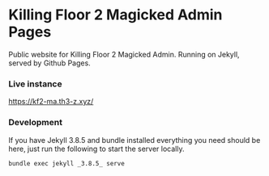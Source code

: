 # Killing Floor 2 Magicked Admin Pages

Public website for Killing Floor 2 Magicked Admin. Running on Jekyll, served by Github Pages.

### Live instance
https://kf2-ma.th3-z.xyz/

### Development
If you have Jekyll 3.8.5 and bundle installed everything you need should be here,
just run the following to start the server locally.

`bundle exec jekyll _3.8.5_ serve`
